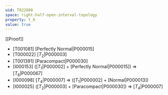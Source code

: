 ```yaml
---
uid: T022888
space: right-half-open-interval-topology
property: t_6
value: true
---
```

[[Proof]]

* [T001081] [Perfectly Normal|P000015]
* [T000022] [$T_2$|P000003]
* [T001391] [Paracompact|P000030]
* [I000153] ([$T_1$|P000002] + [Perfectly Normal|P000015]) => [$T_6$|P000067]
* [I000098] [$T_4$|P000007] => ([$T_1$|P000002] + [Normal|P000013])
* [I000025] ([$T_2$|P000003] + [Paracompact|P000030]) => [$T_4$|P000007]

